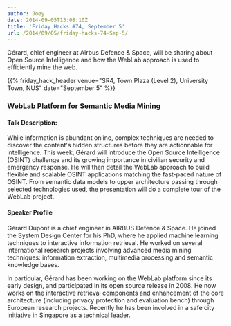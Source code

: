 ```yaml
---
author: Joey
date: 2014-09-05T13:08:10Z
title: 'Friday Hacks #74, September 5'
url: /2014/09/05/friday-hacks-74-Sep-5/
---
```


Gérard, chief engineer at Airbus Defence & Space, will be sharing about Open Source Intelligence and how the WebLab approach is used to efficiently mine the web.

{{% friday_hack_header venue="SR4, Town Plaza (Level 2), University Town, NUS" date="September 5" %}}

### WebLab Platform for Semantic Media Mining

#### Talk Description:

While information is abundant online, complex techniques are needed to discover the content's hidden structures before they are actionnable for intelligence. This week, Gérard will introduce the Open Source Intelligence (OSINT) challenge and its growing importance in civilian security and emergency response. He will then detail the WebLab approach to build flexible and scalable OSINT applications matching the fast-paced nature of OSINT. From semantic data models to upper architecture passing through selected technologies used, the presentation will do a complete tour of the WebLab project.

#### Speaker Profile

Gérard Dupont is a chief engineer in AIRBUS Defence & Space. He joined the System Design Center for his PhD, where he applied machine learning techniques to interactive information retrieval. He worked on several international research projects involving advanced media mining techniques: information extraction, multimedia processing and semantic knowledge bases.

In particular, Gérard has been working on the WebLab platform since its early design, and participated in its open source release in 2008. He now works on the interactive retrieval components and enhancement of the core architecture (including privacy protection and evaluation bench) through European research projects. Recently he has been involved in a safe city initiative in Singapore as a technical leader.
